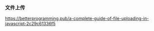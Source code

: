 ### 文件上传
https://betterprogramming.pub/a-complete-guide-of-file-uploading-in-javascript-2c29c61336f5
